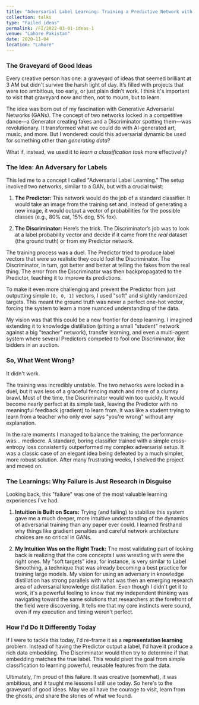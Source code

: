 ```yaml
---
title: "Adversarial Label Learning: Training a Predictive Network with a Label-based Adversary"
collection: talks
type: "Failed ideas"
permalink: /FI/2022-03-01-ideas-1
venue: "Lahore Pakistan"
date: 2020-11-04
location: "Lahore"
---
```


### The Graveyard of Good Ideas

Every creative person has one: a graveyard of ideas that seemed brilliant at 3 AM but didn't survive the harsh light of day. It’s filled with projects that were too ambitious, too early, or just plain didn't work. I think it's important to visit that graveyard now and then, not to mourn, but to learn.

The idea was born out of my fascination with Generative Adversarial Networks (GANs). The concept of two networks locked in a competitive dance—a Generator creating fakes and a Discriminator spotting them—was revolutionary. It transformed what we could do with AI-generated art, music, and more. But I wondered: could this adversarial dynamic be used for something other than *generating data*?

What if, instead, we used it to *learn a classification task* more effectively?

### The Idea: An Adversary for Labels

This led me to a concept I called "Adversarial Label Learning." The setup involved two networks, similar to a GAN, but with a crucial twist:

1.  **The Predictor:** This network would do the job of a standard classifier. It would take an image from the training set and, instead of generating a new image, it would output a vector of probabilities for the possible classes (e.g., 80% cat, 15% dog, 5% fox).

2.  **The Discriminator:** Here’s the trick. The Discriminator’s job was to look at a label probability vector and decide if it came from the *real* dataset (the ground truth) or from my Predictor network.

The training process was a duel. The Predictor tried to produce label vectors that were so realistic they could fool the Discriminator. The Discriminator, in turn, got better and better at telling the fakes from the real thing. The error from the Discriminator was then backpropagated to the Predictor, teaching it to improve its predictions.

To make it even more challenging and prevent the Predictor from just outputting simple `[0, 0, 1]` vectors, I used "soft" and slightly randomized targets. This meant the ground truth was never a perfect one-hot vector, forcing the system to learn a more nuanced understanding of the data.

My vision was that this could be a new frontier for deep learning. I imagined extending it to knowledge distillation (pitting a small "student" network against a big "teacher" network), transfer learning, and even a multi-agent system where several Predictors competed to fool one Discriminator, like bidders in an auction.

### So, What Went Wrong?

It didn't work.

The training was incredibly unstable. The two networks were locked in a duel, but it was less of a graceful fencing match and more of a clumsy brawl. Most of the time, the Discriminator would win too quickly. It would become nearly perfect at its simple task, leaving the Predictor with no meaningful feedback (gradient) to learn from. It was like a student trying to learn from a teacher who only ever says "you're wrong" without any explanation.

In the rare moments I managed to balance the training, the performance was... mediocre. A standard, boring classifier trained with a simple cross-entropy loss consistently outperformed my complex adversarial setup. It was a classic case of an elegant idea being defeated by a much simpler, more robust solution. After many frustrating weeks, I shelved the project and moved on.

### The Learnings: Why Failure is Just Research in Disguise

Looking back, this "failure" was one of the most valuable learning experiences I've had.

1.  **Intuition is Built on Scars:** Trying (and failing) to stabilize this system gave me a much deeper, more intuitive understanding of the dynamics of adversarial training than any paper ever could. I learned firsthand why things like gradient penalties and careful network architecture choices are so critical in GANs.

2.  **My Intuition Was on the Right Track:** The most validating part of looking back is realizing that the core concepts I was wrestling with were the right ones. My "soft targets" idea, for instance, is very similar to Label Smoothing, a technique that was already becoming a best practice for training large models. My vision for using an adversary in knowledge distillation has strong parallels with what was then an emerging research area of adversarial knowledge distillation.
Even though I didn't get it to work, it's a powerful feeling to know that my independent thinking was navigating toward the same solutions that researchers at the forefront of the field were discovering. It tells me that my core instincts were sound, even if my execution and timing weren't perfect.

### How I'd Do It Differently Today

If I were to tackle this today, I'd re-frame it as a **representation learning** problem. Instead of having the Predictor output a label, I'd have it produce a rich data embedding. The Discriminator would then try to determine if that embedding matches the true label. This would pivot the goal from simple classification to learning powerful, reusable features from the data.

Ultimately, I'm proud of this failure. It was creative (somewhat), it was ambitious, and it taught me lessons I still use today. So here's to the graveyard of good ideas. May we all have the courage to visit, learn from the ghosts, and share the stories of what we found.